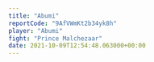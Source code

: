 ```yaml
---
title: "Abumi"
reportCode: "9AfVWmKt2b34yk8h"
player: "Abumi"
fight: "Prince Malchezaar"
date: 2021-10-09T12:54:48.063000+00:00
---
```

